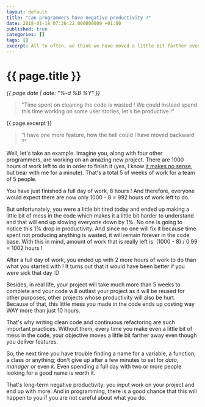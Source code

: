 ```yaml
---
layout: default
title: "Can programmers have negative productivity ?"
date: 2018-01-18 07:36:22.000000000 +01:00
published: true
categories: []
tags: []
excerpt: All to often, we think we have moved a little bit farther every time we move a sticky note to the "Done" column. And what if we had actually moved backward ?
---
```


# {{ page.title }}
_{{ page.date | date: "%-d %B %Y" }}_

> "Time spent on cleaning the code is wasted ! We could instead spend this time working on some user stories, let's be productive !"

{{ page.excerpt }}

> "I have one more feature, how the hell could I have moved backward ?"

Well, let's take an example. Imagine you, along with four other programmers,  are working on an amazing new project. There are 1000 hours of work left to do in order to finish it (yes, I know [it makes no sense](https://www.infoq.com/articles/kelly-beyond-projects), but bear with me for a minute). That's a total 5 of weeks of work for a team of 5 people.

You have just finished a full day of work, 8 hours ! And therefore, everyone would expect there are now only 1000 - 8 = 992 hours of work left to do.

But unfortunately, you were a little bit tired today and ended up making a little bit of mess in the code which makes it a little bit harder to understand and that will end up slowing everyone down by 1%. No one is going to notice this 1% drop in productivity. And since no one will fix it because time spent not producing anything is wasted, it will remain forever in the code base. With this in mind, amount of work that is really left is: (1000 - 8) / 0.99 = 1002 hours !

After a full day of work, you ended up with 2 more hours of work to do than what you started with ! It turns out that it would have been better if you were sick that day :D

Besides, in real life, your project will take much more than 5 weeks to complete and your code will outlast your project as it will be reused for other purposes, other projects whose productivity will also be hurt. Because of that, this little mess you made in the code ends up costing way WAY more than just 10 hours.

That's why writing clean code and continuous refactoring are such important practices. Without them, every time you make even a little bit of mess in the code, your objective moves a little bit farther away even though you deliver features.

So, the next time you have trouble finding a name for a variable, a function, a class or anything; don't give up after a few minutes to set for _data_, _manager_ or even _k_. Even spending a full day with two or more people looking for a good name is worth it.

That's long-term negative productivity: you input work on your project and end up with more. And in programming, there is a good chance that this will happen to you if you are not careful about what you do.
